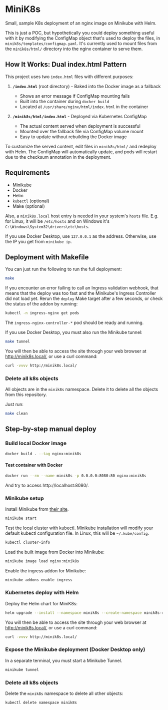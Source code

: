 # MiniK8s

Small, sample K8s deployment of an nginx image on Minikube with Helm.

This is just a POC, but hypothetically you could deploy something useful with it by modifying the ConfigMap object
that's used to deploy the files, in `minik8s/templates/configmap.yaml`. It's currently used to mount files
from the `minik8s/html/` directory into the nginx container to serve them.

## How It Works: Dual index.html Pattern

This project uses two `index.html` files with different purposes:

1. **`/index.html`** (root directory) - Baked into the Docker image as a fallback
   - Shows an error message if ConfigMap mounting fails
   - Built into the container during `docker build`
   - Located at `/usr/share/nginx/html/index.html` in the container

2. **`/minik8s/html/index.html`** - Deployed via Kubernetes ConfigMap
   - The actual content served when deployment is successful
   - Mounted over the fallback file via ConfigMap volume mount
   - Easy to update without rebuilding the Docker image

To customize the served content, edit files in `minik8s/html/` and redeploy with Helm. The ConfigMap
will automatically update, and pods will restart due to the checksum annotation in the deployment.

## Requirements

- Minikube
- Docker
- Helm
- `kubectl` (optional)
- Make (optional)

Also, a `minik8s.local` host entry is needed in your system's `hosts` file. E.g. for Linux, it will be `/etc/hosts` and on Windows
it's `C:\Windows\System32\drivers\etc\hosts`.

If you use Docker Desktop, use `127.0.0.1` as the address. Otherwise, use the IP you get from `minikube ip`.

## Deployment with Makefile

You can just run the following to run the full deployment:
```sh
make
```

If you encounter an error failing to call an Ingress validation webhook, that means that the deploy was too fast and
the Minikube's Ingress Controller did not load yet. Rerun the `deploy` Make target after a few seconds, or check the
status of the addon by running:
```sh
kubectl -n ingress-nginx get pods
```
The `ingress-nginx-controller-*` pod should be ready and running.

If you use Docker Desktop, you must also run the Minikube tunnel:
```sh
make tunnel
```

You will then be able to access the site through your web browser at http://minik8s.local/, or use a curl command:
```sh
curl -vvvv http://minik8s.local/
```

### Delete all k8s objects

All objects are in the `minik8s` namespace. Delete it to delete all the objects from this repository.

Just run:
```sh
make clean
```

## Step-by-step manual deploy

### Build local Docker image

```sh
docker build . --tag nginx:minik8s
```

#### Test container with Docker

```sh
docker run --rm --name minik8s -p 0.0.0.0:8080:80 nginx:minik8s
```

And try to access http://localhost:8080/.

### Minikube setup

Install Minikube from [their site](https://minikube.sigs.k8s.io/docs/start/).

```sh
minikube start
```

Test the local cluster with kubectl. Minikube installation will modify your default kubectl configuration file. In Linux, this will be `~/.kube/config`.
```sh
kubectl cluster-info
```

Load the built image from Docker into Minikube:
```sh
minikube image load nginx:minik8s
```

Enable the ingress addon for Minikube:
```sh
minikube addons enable ingress
```

### Kubernetes deploy with Helm

Deploy the Helm chart for MiniK8s:
```sh
helm upgrade --install --namespace minik8s --create-namespace minik8s-release ./minik8s/
```

You will then be able to access the site through your web browser at http://minik8s.local/, or use a curl command:
```sh
curl -vvvv http://minik8s.local/
```

### Expose the Minikube deployment (Docker Desktop only)

In a separate terminal, you must start a Minikube Tunnel.

```sh
minikube tunnel
```

### Delete all k8s objects

Delete the `minik8s` namespace to delete all other objects:
```sh
kubectl delete namespace minik8s
```
